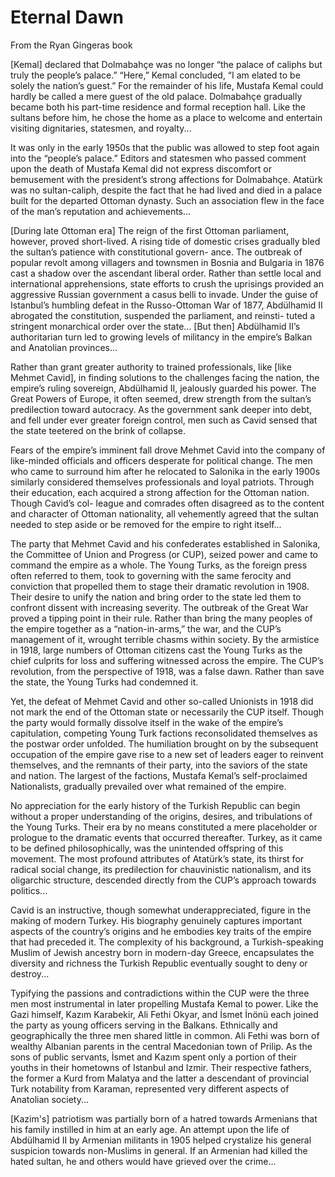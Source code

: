 # Eternal Dawn

From the Ryan Gingeras book

[Kemal] declared that Dolmabahçe was no longer “the palace of caliphs
but truly the people’s palace.” “Here,” Kemal concluded, “I am elated
to be solely the nation’s guest.” For the remainder of his life,
Mustafa Kemal could hardly be called a mere guest of the old
palace. Dolmabahçe gradually became both his part-time residence and
formal reception hall. Like the sultans before him, he chose the home
as a place to welcome and entertain visiting dignitaries, statesmen,
and royalty...

It was only in the early 1950s that the public was allowed to step
foot again into the “people’s palace.” Editors and statesmen who
passed comment upon the death of Mustafa Kemal did not express
discomfort or bemusement with the president’s strong affections for
Dolmabahçe. Atatürk was no sultan-caliph, despite the fact that he had
lived and died in a palace built for the departed Ottoman
dynasty. Such an association flew in the face of the man’s reputation
and achievements... 

[During late Ottoman era] The reign of the first Ottoman parliament,
however, proved short-lived. A rising tide of domestic crises
gradually bled the sultan’s patience with constitutional govern-
ance. The outbreak of popular revolt among villagers and townsmen in
Bosnia and Bulgaria in 1876 cast a shadow over the ascendant liberal
order.  Rather than settle local and international apprehensions,
state efforts to crush the uprisings provided an aggressive Russian
government a casus belli to invade.  Under the guise of Istanbul’s
humbling defeat in the Russo-Ottoman War of 1877, Abdülhamid II
abrogated the constitution, suspended the parliament, and reinsti-
tuted a stringent monarchical order over the state... [But then]
Abdülhamid II’s authoritarian turn led to growing levels of militancy
in the empire’s Balkan and Anatolian provinces...

Rather than grant greater authority to trained professionals, like
[like Mehmet Cavid], in finding solutions to the challenges facing the
nation, the empire’s ruling sovereign, Abdülhamid II, jealously
guarded his power. The Great Powers of Europe, it often seemed, drew
strength from the sultan’s predilection toward autocracy. As the
government sank deeper into debt, and fell under ever greater foreign
control, men such as Cavid sensed that the state teetered on the brink
of collapse.

Fears of the empire’s imminent fall drove Mehmet Cavid into the
company of like-minded officials and officers desperate for political
change. The men who came to surround him after he relocated to
Salonika in the early 1900s similarly considered themselves
professionals and loyal patriots. Through their education, each
acquired a strong affection for the Ottoman nation. Though Cavid’s
col- league and comrades often disagreed as to the content and
character of Ottoman nationality, all vehemently agreed that the
sultan needed to step aside or be removed for the empire to right
itself...

The party that Mehmet Cavid and his confederates established in
Salonika, the Committee of Union and Progress (or CUP), seized power
and came to command the empire as a whole. The Young Turks, as the
foreign press often referred to them, took to governing with the same
ferocity and conviction that propelled them to stage their dramatic
revolution in 1908. Their desire to unify the nation and bring order
to the state led them to confront dissent with increasing severity.
The outbreak of the Great War proved a tipping point in their
rule. Rather than bring the many peoples of the empire together as a
“nation-in-arms,” the war, and the CUP’s management of it, wrought
terrible chasms within society. By the armistice in 1918, large
numbers of Ottoman citizens cast the Young Turks as the chief culprits
for loss and suffering witnessed across the empire. The CUP’s
revolution, from the perspective of 1918, was a false dawn. Rather
than save the state, the Young Turks had condemned it.

Yet, the defeat of Mehmet Cavid and other so-called Unionists in 1918
did not mark the end of the Ottoman state or necessarily the CUP
itself. Though the party would formally dissolve itself in the wake of
the empire’s capitulation, competing Young Turk factions
reconsolidated themselves as the postwar order unfolded.  The
humiliation brought on by the subsequent occupation of the empire gave
rise to a new set of leaders eager to reinvent themselves, and the
remnants of their party, into the saviors of the state and nation. The
largest of the factions, Mustafa Kemal’s self-proclaimed Nationalists,
gradually prevailed over what remained of the empire.

No appreciation for the early history of the Turkish Republic can
begin without a proper understanding of the origins, desires, and
tribulations of the Young Turks. Their era by no means constituted a
mere placeholder or prologue to the dramatic events that occurred
thereafter. Turkey, as it came to be defined philosophically, was the
unintended offspring of this movement. The most profound attributes of
Atatürk’s state, its thirst for radical social change, its
predilection for chauvinistic nationalism, and its oligarchic
structure, descended directly from the CUP’s approach towards
politics...

Cavid is an instructive, though somewhat underappreciated, figure in
the making of modern Turkey. His biography genuinely captures
important aspects of the country’s origins and he embodies key traits
of the empire that had preceded it. The complexity of his background,
a Turkish-speaking Muslim of Jewish ancestry born in modern-day
Greece, encapsulates the diversity and richness the Turkish Republic
eventually sought to deny or destroy...

<a name='cupethnic'/>

Typifying the passions and contradictions within the CUP were the
three men most instrumental in later propelling Mustafa Kemal to
power. Like the Gazi himself, Kazım Karabekir, Ali Fethi Okyar, and
İsmet İnönü each joined the party as young officers serving in the
Balkans. Ethnically and geographically the three men shared little in
common. Ali Fethi was born of wealthy Albanian parents in the central
Macedonian town of Prilip. As the sons of public servants, İsmet and
Kazım spent only a portion of their youths in their hometowns of
Istanbul and Izmir. Their respective fathers, the former a Kurd from
Malatya and the latter a descendant of provincial Turk notability from
Karaman, represented very different aspects of Anatolian society...

[Kazim's] patriotism was partially born of a hatred towards Armenians
that his family instilled in him at an early age. An attempt upon the
life of Abdülhamid II by Armenian militants in 1905 helped crystalize
his general suspicion towards non-Muslims in general. If an Armenian
had killed the hated sultan, he and others would have grieved over the
crime...

